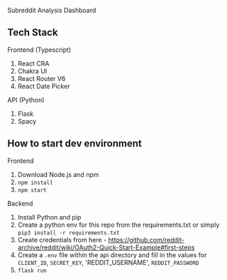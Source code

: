 Subreddit Analysis Dashboard

Tech Stack
---
Frontend (Typescript)
1. React CRA
2. Chakra UI
3. React Router V6
4. React Date Picker

API (Python)
1. Flask
2. Spacy


How to start dev environment
---
Frontend
1. Download Node.js and npm
2. `npm install`
3. `npm start`

Backend
1. Install Python and pip
2. Create a python env for this repo from the requirements.txt or simply `pip3 install -r requirements.txt`
3. Create credentials from here - https://github.com/reddit-archive/reddit/wiki/OAuth2-Quick-Start-Example#first-steps
4. Create a `.env` file within the api directory and fill in the values for `CLIENT_ID`, `SECRET_KEY`, 'REDDIT_USERNAME', `REDDIT_PASSWORD`
5. `flask run`


